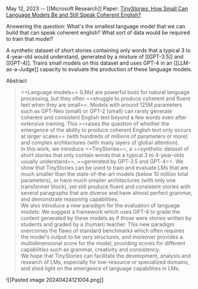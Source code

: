 May 12, 2023 -- [[Microsoft Research]]
Paper: [TinyStories: How Small Can Language Models Be and Still Speak Coherent English?](https://arxiv.org/abs/2305.07759)

Answering the question: What's the smallest language model that we can build that can speak coherent english? What sort of data would be required to train that model?

A synthetic dataset of short stories containing only words that a typical 3 to 4-year-old would understand, generated by a mixture of [[GPT-3.5]] and [[GPT-4]].
Trains small models on this dataset and uses GPT-4 in an  [[LLM-as-a-Judge]] capacity to evaluate the production of these language models.

Abstract
> ==Language models== (LMs) are powerful tools for natural language processing, but they often ==struggle to produce coherent and fluent text when they are small==. Models with around 125M parameters such as GPT-Neo (small) or GPT-2 (small) can rarely generate coherent and consistent English text beyond a few words even after extensive training. This ==raises the question of whether the emergence of the ability to produce coherent English text only occurs at larger scales== (with hundreds of millions of parameters or more) and complex architectures (with many layers of global attention).  
> In this work, we introduce ==TinyStories==, a ==synthetic dataset of short stories that only contain words that a typical 3 to 4-year-olds usually understand==, ==generated by GPT-3.5 and GPT-4==. We show that TinyStories can be used to train and evaluate LMs that are much smaller than the state-of-the-art models (below 10 million total parameters), or have much simpler architectures (with only one transformer block), yet still produce fluent and consistent stories with several paragraphs that are diverse and have almost perfect grammar, and demonstrate reasoning capabilities.  
> We also introduce a new paradigm for the evaluation of language models: We suggest a framework which uses GPT-4 to grade the content generated by these models as if those were stories written by students and graded by a (human) teacher. This new paradigm overcomes the flaws of standard benchmarks which often requires the model's output to be very structures, and moreover provides a multidimensional score for the model, providing scores for different capabilities such as grammar, creativity and consistency.  
> We hope that TinyStories can facilitate the development, analysis and research of LMs, especially for low-resource or specialized domains, and shed light on the emergence of language capabilities in LMs.

![[Pasted image 20240424121004.png]]